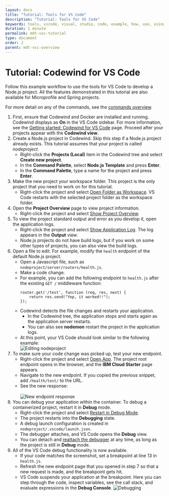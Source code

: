 ```yaml
---
layout: docs
title: "Tutorial: Tools for VS Code"
description: "Tutorial: Tools for VS Code"
keywords: tools, vscode, visual, studio, code, example, how, use, using, tutorial, Codewind for VS Code tutorial
duration: 1 minute
permalink: mdt-vsc-tutorial
type: document
order: 2
parent: mdt-vsc-overview
---
```


# Tutorial: Codewind for VS Code
Follow this example workflow to use the tools for VS Code to develop a Node.js project. All the features demonstrated in this tutorial are also available for Microprofile and Spring projects.

For more detail on any of the commands, see the [commands overview](mdt-vsc-commands-overview.html).

1. First, ensure that Codewind and Docker are installed and running. Codewind displays as **On** in the VS Code sidebar. For more information, see the [Getting started: Codewind for VS Code](mdt-vsc-getting-started.html) page. Proceed after your projects appear with the **Codewind view**.
2. Create a Node.js project in Codewind. Skip this step if a Node.js project already exists. This tutorial assumes that your project is called *nodeproject*.
    - Right-click the **Projects (Local)** item in the Codewind tree and select **Create new project**.
    - In the **Command Palette**, select **Node.js Template** and press **Enter**.
    - In the **Command Palette**, type a name for the project and press **Enter**.
3. Make the new project your workspace folder. This project is the only project that you need to work on for this tutorial.
    - Right-click the project and select [Open Folder as Workspace](mdt-vsc-commands-project.html#open-folder-as-workspace). VS Code restarts with the selected project folder as the workspace folder.
4. Open the **Project Overview** page to view project information.
    - Right-click the project and select [Show Project Overview](mdt-vsc-commands-project.html#show-project-overview).
5. To view the project standard output and error as you develop it, open the application logs.
    - Right-click the project and select [Show Application Log](mdt-vsc-commands-project.html#logs). The log appears in the **Output** view.
    - Node.js projects do not have build logs, but if you work on some other types of projects, you can also view the build logs.
6. Open a file to edit. For example, modify the `health` endpoint of the default Node.js project.
    - Open a Javascript file, such as `nodeproject/server/routers/health.js`.
    - Make a code change.
    - For example, you can add the following endpoint to `health.js` after the existing `GET /` middleware function:
        ```
        router.get('/test', function (req, res, next) {
            return res.send("Yep, it worked!!");
        });
        ```
    - Codewind detects the file changes and restarts your application.
        - In the Codewind tree, the application stops and starts again as the application server restarts.
        - You can also see **nodemon** restart the project in the application logs.
    - At this point, your VS Code should look similar to the following example:
    <br>![Editing nodeproject](dist/images/cdt-vsc/tutorial-1.png)
7. To make sure your code change was picked up, test your new endpoint.
    - Right-click the project and select [Open App](mdt-vsc-commands-project.html#open-app). The project root endpoint opens in the browser, and the **IBM Cloud Starter** page appears.
    - Navigate to the new endpoint. If you copied the previous snippet, add `/health/test/` to the URL.
    - See the new response:<br>
    <br>![New endpoint response](dist/images/cdt-vsc/tutorial-2.png)
8. You can debug your application within the container. To debug a containerized project, restart it in **Debug** mode.
    - Right-click the project and select [Restart in Debug Mode](mdt-vsc-commands-restart-and-debug.html#restart).
    - The project restarts into the **Debugging** state.
    - A debug launch configuration is created in `nodeproject/.vscode/launch.json`.
    - The debugger attaches, and VS Code opens the **Debug** view.
    - You can detach and [reattach the debugger](mdt-vsc-commands-restart-and-debug.html#attach-debugger) at any time, as long as the project is still in **Debug** mode.
9. All of the VS Code debug functionality is now available.
    - If your code matches the screenshot, set a breakpoint at line 13 in `health.js`.
    - Refresh the new endpoint page that you opened in step 7 so that a new request is made, and the breakpoint gets hit.
    - VS Code suspends your application at the breakpoint. Here you can step through the code, inspect variables, see the call stack, and evaluate expressions in the **Debug Console**.
    ![Debugging](dist/images/cdt-vsc/tutorial-3.png)
